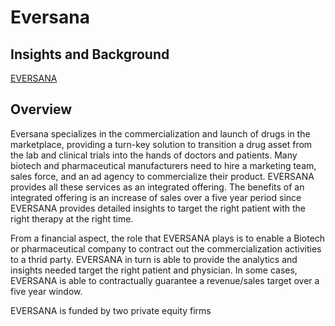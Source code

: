 # **Eversana**
## Insights and Background 

[EVERSANA](https://www.eversana.com/)

## Overview

Eversana specializes in the commercialization and launch of drugs in the marketplace, providing a turn-key solution to transition a drug asset from the lab and clinical trials into the hands of doctors and patients. Many biotech and pharmaceutical manufacturers need to hire a marketing team, sales force, and an ad agency to commercialize their product. EVERSANA provides all these services as an integrated offering. The benefits of an integrated offering is an increase of sales over a five year period since EVERSANA provides detailed insights to target the right patient with the right therapy at the right time. 

From a financial aspect, the role that EVERSANA plays is to enable a Biotech or pharmaceutical company to contract out the commercialization activities to a thrid party.  EVERSANA in turn is able to provide the analytics and insights needed target the right patient and physician.  In some cases, EVERSANA is able to contractually guarantee a revenue/sales target over a five year window.   

EVERSANA is funded by two private equity firms  

